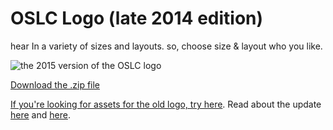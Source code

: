 # OSLC Logo (late 2014 edition)

hear In a variety of sizes and layouts. so, choose size & layout who you like.

![the 2015 version of the OSLC logo](https://cloud.githubusercontent.com/assets/870668/5013857/1f30cdec-6a5f-11e4-8b03-9d6604439f62.png)

[Download the .zip file](https://github.com/OSLC/logo/archive/master.zip)

[If you're looking for assets for the old logo, try here](https://github.com/OSLC/logo/tree/legacy-logo). Read about the update [here](http://oslc.github.io/redesign/posts/logo.html) and [here](http://oslc.github.io/redesign/posts/logo-and-colors-again.html).

